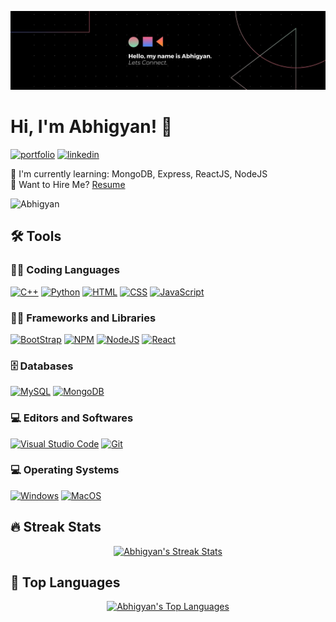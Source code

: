 ![Abhigyan's Banner](Banner.jpg)

# Hi, I'm Abhigyan! 👋

[![portfolio](https://img.shields.io/badge/my_portfolio-000?style=for-the-badge&logo=ko-fi&logoColor=white)](https://abhigyansrivastava.netlify.app/)
[![linkedin](https://img.shields.io/badge/linkedin-0A66C2?style=for-the-badge&logo=linkedin&logoColor=white)](https://www.linkedin.com/in/abhigyan-srivastava-3292571b5/)

🧠 I'm currently learning: MongoDB, Express, ReactJS, NodeJS <br>
📃 Want to Hire Me? <a href="https://drive.google.com/file/d/16HXKYU-MYQXf8CjxDkFhrdl2qvBI_MMm/view?usp=sharing">Resume</a><br>

<p align="left"><img src="https://komarev.com/ghpvc/?username=Abhigyan-Srivastava&label=Profile%20views&color=blueviolet&style=flat" alt="Abhigyan" /></p>

## 🛠️ Tools

### 👨‍💻 Coding Languages

<p>
    <a href="https://github.com/search?q=user%3AAbhigyan-Srivastava+is%3Arepo+language%3Ac"><img alt="C++" src="https://img.shields.io/badge/C++-00599C?style=for-the-badge&logo=c&logoColor=white"></a>
    <a href="https://github.com/search?q=user%3AAbhigyan-Srivastava+is%3Arepo+language%3Apython"><img alt="Python" src="https://img.shields.io/badge/python-3670A0?style=for-the-badge&logo=python&logoColor=ffdd54"></a>
    <a href="https://github.com/search?q=user%3AAbhigyan-Srivastava+is%3Arepo+language%3Ahtml"><img alt="HTML" src="https://img.shields.io/badge/html5-%23E34F26.svg?style=for-the-badge&logo=html5&logoColor=white"></a> 
    <a href="https://github.com/search?q=user%3AAbhigyan-Srivastava+is%3Arepo+language%3Acss"><img alt="CSS" src="https://img.shields.io/badge/css3-%231572B6.svg?style=for-the-badge&logo=css3&logoColor=white"></a>
    <a href="https://github.com/search?q=user%3AAbhigyan-Srivastava+is%3Arepo+language%3Ajavascript"><img alt="JavaScript" src="https://img.shields.io/badge/javascript-%23323330.svg?style=for-the-badge&logo=javascript&logoColor=%23F7DF1E"></a>
</p>

### 👨‍💻 Frameworks and Libraries

<p>
    <a href="https://github.com/search?q=user%3AAbhigyan-Srivastava+is%3Arepo+language%3Acss"><img alt="BootStrap" src="https://img.shields.io/badge/Bootstrap-563D7C?style=for-the-badge&logo=bootstrap&logoColor=white"></a>
    <a href="https://github.com/search?q=user%3AAbhigyan-Srivastava+is%3Arepo+language%3Ajavascript"><img alt="NPM" src="https://img.shields.io/badge/NPM-%23000000.svg?style=for-the-badge&logo=npm&logoColor=white"></a>
    <a href="https://github.com/search?q=user%3AAbhigyan-Srivastava+is%3Arepo+language%3Ajavascript"><img alt="NodeJS" src="https://img.shields.io/badge/node.js-6DA55F?style=for-the-badge&logo=node.js&logoColor=white"></a>
    <a href="https://github.com/search?q=user%3AAbhigyan-Srivastava+is%3Arepo+language%3Ajavascript"><img alt="React" src="https://img.shields.io/badge/React-20232A?style=for-the-badge&logo=react&logoColor=61DAFB"></a>
</p>

### 🗄️ Databases

<p>
    <a href="#"><img alt="MySQL" src="https://img.shields.io/badge/mysql-%2300f.svg?style=for-the-badge&logo=mysql&logoColor=white"></a>
    <a href="#"><img alt="MongoDB" src ="https://img.shields.io/badge/MongoDB-%234ea94b.svg?style=for-the-badge&logo=mongodb&logoColor=white"></a>
</p>

### 💻 Editors and Softwares

<p>
    <a href="#"><img alt="Visual Studio Code" src="https://img.shields.io/badge/Visual%20Studio%20Code-0078d7.svg?style=for-the-badge&logo=visual-studio-code&logoColor=white"></a>
    <a href="#"><img alt="Git" src="https://img.shields.io/badge/git-%23F05033.svg?style=for-the-badge&logo=git&logoColor=white"></a>
</p>

### 💻 Operating Systems

<p>
    <a href="#"><img alt="Windows" src="https://img.shields.io/badge/Windows-0078D6?style=for-the-badge&logo=windows&logoColor=white"></a>
    <a href="#"><img alt="MacOS" src="https://img.shields.io/badge/MacOS-3DDC84?style=for-the-badge&logo=android&logoColor=white"></a>
</p> 

## 🔥 Streak Stats

<p align="center">
    <a href="https://github.com/Abhigyan-Srivastava">
    <img title="🔥" alt="Abhigyan's Streak Stats" src="https://github-readme-streak-stats.herokuapp.com?user=Abhigyan-Srivastava&theme=radical&date_format=M%20j%5B%2C%20Y%5D&background=202124&ring=DB7063&fire=FF8273&currStreakNum=DB7063&sideNums=DB7063&sideLabels=FFFFFF&currStreakLabel=DDDDDD&dates=DB7063"/>
  </a>
</p>

## 🔧 Top Languages

<p align="center">
  <a href="https://github.com/Abhigyan-Srivastava">
  <img title="🔥" alt="Abhigyan's Top Languages" src="https://github-readme-stats.vercel.app/api/top-langs/?username=Abhigyan-Srivastava&bg_color=202124&text_color=fcfcfa&title_color=ff8070&icon_color=ff8070"/>
  </a>
</p>